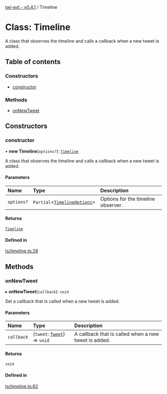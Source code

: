 [twi-ext - v0.4.1](../README.md) / Timeline

# Class: Timeline

A class that observes the timeline and calls a callback when a new tweet is added.

## Table of contents

### Constructors

- [constructor](Timeline.md#constructor)

### Methods

- [onNewTweet](Timeline.md#onnewtweet)

## Constructors

### constructor

• **new Timeline**(`options?`): [`Timeline`](Timeline.md)

A class that observes the timeline and calls a callback when a new tweet is added.

#### Parameters

| Name | Type | Description |
| :------ | :------ | :------ |
| `options?` | `Partial`\<[`TimelineOptions`](../interfaces/TimelineOptions.md)\> | Options for the timeline observer. |

#### Returns

[`Timeline`](Timeline.md)

#### Defined in

[ts/timeline.ts:28](https://github.com/Robot-Inventor/twi-ext/blob/600adebdeda6436769a8dfe1d031b6d36a70b30d/src/ts/timeline.ts#L28)

## Methods

### onNewTweet

▸ **onNewTweet**(`callback`): `void`

Set a callback that is called when a new tweet is added.

#### Parameters

| Name | Type | Description |
| :------ | :------ | :------ |
| `callback` | (`tweet`: [`Tweet`](Tweet.md)) => `void` | A callback that is called when a new tweet is added. |

#### Returns

`void`

#### Defined in

[ts/timeline.ts:62](https://github.com/Robot-Inventor/twi-ext/blob/600adebdeda6436769a8dfe1d031b6d36a70b30d/src/ts/timeline.ts#L62)

